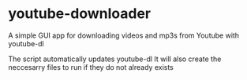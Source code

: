 # youtube-downloader
A simple GUI app for downloading videos and mp3s from Youtube with youtube-dl

The script automatically updates youtube-dl
It will also create the neccesarry files to run if they do not already exists